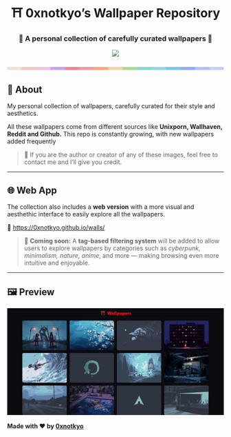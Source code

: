 <div align="center">

# ⛩️ 0xnotkyo’s Wallpaper Repository 

### 🌸 A personal collection of carefully curated wallpapers 🌸

<p align="center"><a href="https://github.com/0xnotkyo/twt/blob/main/LICENSE"><img src="https://img.shields.io/static/v1?style=for-the-badge&label=LICENSE&message=MIT&colorA=3b4b74&colorB=b7c9f2"/></a></p>

<img src="https://raw.githubusercontent.com/0xnotkyo/walls/main/assets/bar.png">

</div>

## 🌿 About  

My personal collection of wallpapers, carefully curated for their style and aesthetics.

All these wallpapers come from different sources like **Unixporn, Wallhaven, Reddit and Github.**
This repo is constantly growing, with new wallpapers added frequently

>  📌 If you are the author or creator of any of these images, feel free to contact me and I’ll give you credit.

---

## 🌐 Web App  

The collection also includes a **web version** with a more visual and aesthethic interface to easily explore all the wallpapers.

🔗 https://0xnotkyo.github.io/walls/

> 🧩 **Coming soon:** A **tag-based filtering system** will be added to allow users to explore wallpapers by categories such as *cyberpunk, minimalism, nature, anime*, and more — making browsing even more intuitive and enjoyable.

---

## 🖼️ Preview

<img src="https://raw.githubusercontent.com/0xnotkyo/walls/main/assets/preview.png">

**Made with ♥ by [0xnotkyo](https://github.com/0xnotkyo)** 

</div>
